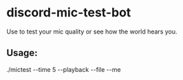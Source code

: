 # discord-mic-test-bot
Use to test your mic quality or see how the world hears you.

## Usage:
./mictest --time 5 --playback --file --me
